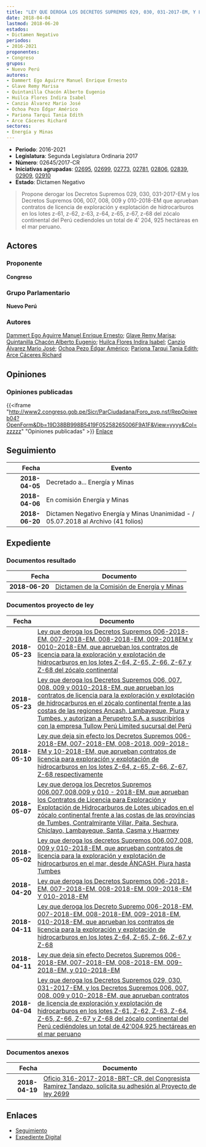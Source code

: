 ```yaml
---
title: "LEY QUE DEROGA LOS DECRETOS SUPREMOS 029, 030, 031-2017-EM, Y LOS DECRETOS SUPREMOS 006, 007, 008, 009, 010-2018-EM QUE APRUEBA CONTRATOS DE LICENCIA DE EXPLORACIÓN Y EXPLOTACIÓN DE HIDROCARBUROS A LAS EMPRESAS ANADARKO Y TULLOW PERÚ LIMITED SUCURSAL DEL PERÚ EN LOS LOTES Z-61, Z-62, Z-63, Z-64, Z-65, Z-66, Z-67, Z-68 DEL ZÓCALO DEL PERÚ"
date: 2018-04-04
lastmod: 2018-06-20
estados:
- Dictamen Negativo
periodos:
- 2016-2021
proponentes:
- Congreso
grupos:
- Nuevo Perú
autores:
- Dammert Ego Aguirre Manuel Enrique Ernesto
- Glave Remy Marisa
- Quintanilla Chacón Alberto Eugenio
- Huilca Flores Indira Isabel
- Canzio Álvarez Mario José
- Ochoa Pezo Édgar Américo
- Pariona Tarqui Tania Edith
- Arce Cáceres Richard
sectores:
- Energía y Minas
---
```

- **Periodo**: 2016-2021
- **Legislatura**: Segunda Legislatura Ordinaria 2017
- **Número**: 02645/2017-CR
- **Iniciativas agrupadas**: [02695](../../02600/02695), [02699](../../02600/02699), [02773](../../02700/02773), [02781](../../02700/02781), [02806](../../02800/02806), [02839](../../02800/02839), [02909](../../02900/02909), [02910](../../02900/02910)
- **Estado**: Dictamen Negativo

> Propone derogar los Decretos Supremos 029, 030, 031-2017-EM y los Decretos Supremos 006, 007, 008, 009 y 010-2018-EM que aprueban contratos de licencia de exploración y explotación de hidrocarburos en los lotes z-61, z-62, z-63, z-64, z-65, z-67, z-68 del zócalo continental del Perú cediendoles un total de 4' 204, 925 hectáreas en el mar peruano.


## Actores

### Proponente

**Congreso**

### Grupo Parlamentario

**Nuevo Perú**

### Autores

[Dammert Ego Aguirre Manuel Enrique Ernesto](mailto:mailto:mdammert@congreso.gob.pe); [Glave Remy Marisa](mailto:mailto:mglave@congreso.gob.pe); [Quintanilla Chacón Alberto Eugenio](mailto:mailto:aquintanilla@congreso.gob.pe); [Huilca Flores Indira Isabel](mailto:mailto:ihuilca@congreso.gob.pe); [Canzio Álvarez Mario José](mailto:mailto:mcanzio@congreso.gob.pe); [Ochoa Pezo Édgar Américo](mailto:mailto:eochoa@congreso.gob.pe); [Pariona Tarqui Tania Edith](mailto:mailto:tpariona@congreso.gob.pe); [Arce Cáceres Richard](mailto:mailto:rarce@congreso.gob.pe)

## Opiniones

### Opiniones publicadas

{{<iframe "http://www2.congreso.gob.pe/Sicr/ParCiudadana/Foro_pvp.nsf/RepOpiweb04?OpenForm&Db=19D38BB998B5419F05258265006F9A1F&View=yyyy&Col=zzzzz" "Opiniones publicadas" >}}
[Enlace](http://www2.congreso.gob.pe/Sicr/ParCiudadana/Foro_pvp.nsf/RepOpiweb04?OpenForm&Db=19D38BB998B5419F05258265006F9A1F&View=yyyy&Col=zzzzz)


## Seguimiento

| Fecha | Evento |
|------:|--------|
| **2018-04-05** | Decretado a... Energía y Minas |
| **2018-04-06** | En comisión Energía y Minas |
| **2018-06-20** | Dictamen Negativo Energía y Minas Unanimidad - / 05.07.2018 al Archivo (41 folios) |

## Expediente

### Documentos resultado

| Fecha | Documento |
|------:|-----------|
| **2018-06-20** | [Dictamen de la Comisión de Energía y Minas](http://www.leyes.congreso.gob.pe/Documentos/2016_2021/Dictamenes/Proyectos_de_Ley/02637DC05MAY20180509.pdf) |

### Documentos proyecto de ley

| Fecha | Documento |
|------:|-----------|
| **2018-05-23** | [Ley que deroga los Decretos Supremos 006-2018-EM, 007-2018-EM, 008-2018-EM, 009-2018EM y 0010-2018-EM, que aprueban los contratos de licencia para la exploración y explotación de hidrocarburos en los lotes Z-64, Z-65, Z-66, Z-67 y Z-68 del zócalo continental](http://www.leyes.congreso.gob.pe/Documentos/2016_2021/Proyectos_de_Ley_y_de_Resoluciones_Legislativas/PL0291020180523..pdf) |
| **2018-05-23** | [Ley que deroga los Decretos Supremos 006, 007, 008, 009 y 0010-2018-EM, que aprueban los contratos de licencia para la exploración y explotación de hidrocarburos en el zócalo continental frente a las costas de las regiones Ancash, Lambayeque, Piura y Tumbes, y autorizan a Perupetro S.A. a suscribirlos con la empresa Tullow Perú Limited sucursal del Perú](http://www.leyes.congreso.gob.pe/Documentos/2016_2021/Proyectos_de_Ley_y_de_Resoluciones_Legislativas/PL0290920180523..pdf) |
| **2018-05-10** | [Ley que deja sin efecto los Decretos Supremos 006-2018-EM, 007-2018-EM, 008-2018, 009-2018-EM y 10-2018-EM, que aprueban contratos de licencia para exploración y explotación de hidrocarburos en los lotes Z-64, z-65, Z-66, Z-67, Z-68 respectivamente](http://www.leyes.congreso.gob.pe/Documentos/2016_2021/Proyectos_de_Ley_y_de_Resoluciones_Legislativas/PL0283920180510..pdf) |
| **2018-05-07** | [Ley que deroga los Decretos Supremos 006,007,008,009 y 010 - 2018-EM, que aprueban los Contratos de Licencia para Exploración y Explotación de Hidrocarburos de Lotes ubicados en el zócalo continental frente a las costas de las provincias de Tumbes, Contralmirante Villar, Paita, Sechura, Chiclayo, Lambayeque, Santa, Casma y Huarmey](http://www.leyes.congreso.gob.pe/Documentos/2016_2021/Proyectos_de_Ley_y_de_Resoluciones_Legislativas/PL0280620180504..PDF) |
| **2018-05-02** | [Ley que deroga los decretos Supremos 006,007,008, 009 y 010-2018-EM, que aprueban contratos de licencia para la exploración y explotación de hidrocarburos en el mar, desde ÁNCASH, Piura hasta Tumbes](http://www.leyes.congreso.gob.pe/Documentos/2016_2021/Proyectos_de_Ley_y_de_Resoluciones_Legislativas/PL0278120180502..pdf) |
| **2018-04-20** | [Ley que deroga los Decretos Supremos 006-2018-EM, 007-2018-EM, 008-2018-EM, 009-2018-EM Y 010-2018-EM](http://www.leyes.congreso.gob.pe/Documentos/2016_2021/Proyectos_de_Ley_y_de_Resoluciones_Legislativas/PL0277320180420.pdf) |
| **2018-04-11** | [Ley que deroga los Decreto Supremo 006-2018-EM, 007-2018-EM, 008-2018-EM, 009-2018-EM, 010-2018-EM, que aprueban los contratos de licencia para la exploración y explotación de hidrocarburos en los lotes Z-64, Z-65, Z-66, Z-67 y Z-68](http://www.leyes.congreso.gob.pe/Documentos/2016_2021/Proyectos_de_Ley_y_de_Resoluciones_Legislativas/PL0269920180411.pdf) |
| **2018-04-11** | [Ley que deja sin efecto Decretos Supremos 006-2018-EM, 007-2018-EM, 008-2018-EM, 009-2018-EM, y 010-2018-EM](http://www.leyes.congreso.gob.pe/Documentos/2016_2021/Proyectos_de_Ley_y_de_Resoluciones_Legislativas/PL0269520180411.pdf) |
| **2018-04-04** | [Ley que deroga los Decretos Supremos 029, 030, 031-2017-EM, y los Decretos Supremos 006, 007, 008, 009 y 010-2018-EM, que aprueban contratos de licencia de exploración y explotación de hidrocarburos en los lotes Z-61, Z-62, Z-63, Z-64, Z-65, Z-66, Z-67 y Z-68 del zócalo continental del Perú cediéndoles un total de 42'004,925 hectáreas en el mar peruano](http://www.leyes.congreso.gob.pe/Documentos/2016_2021/Proyectos_de_Ley_y_de_Resoluciones_Legislativas/PL0264520180404..pdf) |

### Documentos anexos

| Fecha | Documento |
|------:|-----------|
| **2018-04-19** | [Oficio 316-2017-2018-BRT-CR, del Congresista Ramirez Tandazo, solicita su adhesión al Proyecto de ley 2699](http://www.leyes.congreso.gob.pe/Documentos/2016_2021/Adhesiones/Proyectos_de_Ley/OFICIO-316-2017-2018-BRT-CR.pdf) |

## Enlaces

- [Seguimiento](http://www2.congreso.gob.pe/Sicr/TraDocEstProc/CLProLey2016.nsf/f7fff46988ca05b1052578e100829cc7/6d6e6e9348df7a190525826500778ffe?OpenDocument)
- [Expediente Digital](http://www2.congreso.gob.pe/Sicr/TraDocEstProc/CLProLey2016.nsf/f7fff46988ca05b1052578e100829cc7/6d6e6e9348df7a190525826500778ffe?OpenDocument&Click=05257FB7005EB655.eb71d0cf91d8294e05256cdf006b5706/$Body/0.1C6C)

